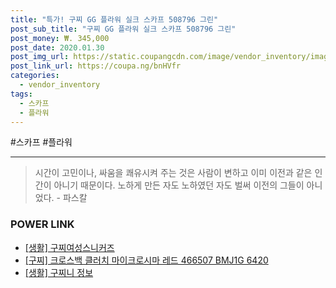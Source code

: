 ```yaml
--- 
title: "특가! 구찌 GG 플라워 실크 스카프 508796 그린" 
post_sub_title: "구찌 GG 플라워 실크 스카프 508796 그린" 
post_money: ₩. 345,000 
post_date: 2020.01.30 
post_img_url: https://static.coupangcdn.com/image/vendor_inventory/images/2019/03/28/9/9/44a4bead-367b-4729-bb6c-20903b8274d6.jpg 
post_link_url: https://coupa.ng/bnHVfr 
categories: 
  - vendor_inventory 
tags: 
  - 스카프 
  - 플라워 
--- 
```

  #스카프 #플라워 
<hr> 

> 시간이 고민이나, 싸움을 쾌유시켜 주는 것은 사람이 변하고 이미 이전과 같은 인간이 아니기 때문이다. 노하게 만든 자도 노하였던 자도 벌써 이전의 그들이 아니었다. - 파스칼 


### POWER LINK

* <a href="https://blog.naver.com/sakai111/221782760283" target="_blank"> [생활] 구찌여성스니커즈 </a>
* <a href="https://blog.naver.com/sakai111/221784681870" target="_blank">[구찌] 크로스백 클러치 마이크로시마 레드 466507 BMJ1G 6420</a>
* <a href="https://blog.naver.com/sakai111/221769630003" target="_blank"> [생활] 구찌니 정보 </a>
